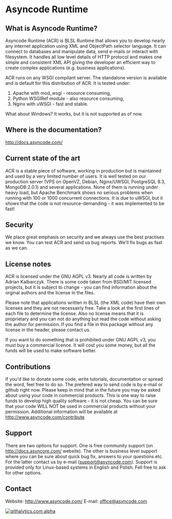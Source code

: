 Asyncode Runtime
================

What is Asyncode Runtime?
-------------------------

Asyncode Runtime (ACR) is BLSL Runtime that allows you to develop nearly any internet application using XML and ObjectPath selector language. It  can connect to databases and manipulate data, send e-mails or interact with filesystem. It handles all low level details of HTTP protocol and makes one simple and consistent XML API giving the developer an efficient way to create complex applications (e.g. business applications).

ACR runs on any WSGI compilant server. The standalone version is available and is default for this distribution of ACR. It is tested under:

1. Apache with mod_wsgi - resource consuming,
2. Python WSGIRef module - also resource consuming,
3. Nginx with uWSGI - fast and stable.

What about Windows? It works, but it is not supported as of now.

Where is the documentation?
---------------------------

http://docs.asyncode.com/

Current state of the art
------------------------

ACR is a stable piece of software, working in production but is maintained and used by a very limited number of users. It is well tested on our production server (VPS on OpenVZ, Debian, Nginx/UWSGI, PostgreSQL 8.3, MongoDB 2.0.1) and several applications. None of them is running under heavy load, but Apache Benchmark shows no serious problems when running with 100 or 1000 concurrent connections. It is due to uWSGI, but it shows that the code is not resource-demanding - it was implemented to be fast!

Security
--------

We place great emphasis on security and we always use the best practises we know. You can test ACR and send us bug reports. We'll fix bugs as fast as we can.

License notes
-------------

ACR is licensed under the GNU AGPL v3. Nearly all code is written by Adrian Kalbarczyk. There is some code taken from BSD/MIT licensed projects, but it is subject to change - you can find information about  the orginal authors and the license in the files.

Please note that applications written in BLSL (the XML code) have their own licenses and they are not necessairly free. Take a look at the first lines of each file to determine the license. Also no license means that it is proprietary and you can not do anything but read the code without asking the author for permission. If you find a file in this package without any license in the header, please contact us.

If you want to do something that is prohibited under GNU AGPL v3, you must buy a commercial licence. It will cost you some money, but all the funds will be used to make software better.

Contributions
-------------

If you'd like to donate some code, write tutorials, documentation or spread the word, feel free to do so. The prefered way to send code is by e-mail or github right now. Please keep in mind that in the future you may be asked about using your code in commercial products. This is one way to raise funds to develop high quality software - it is not cheap. You can be sure that your code WILL NOT be used in commercial products without your permission. Additional information will be available at http://www.asyncode.com/contribute

Support
-------

There are two options for support. One is free community support (on http://docs.asyncore.com/ website). The other is business level support where you can be sure about quick bug fix, answers to your questions etc. For the latter contact us by e-mail (support@asyncode.com). Support is provided only for Linux-based systems in English and Polish. Fell free to ask for other options.

Contact
-------

Website: http://www.asyncode.com/
E-mail: office@asyncode.com

[![githalytics.com alpha](https://cruel-carlota.pagodabox.com/a09a968bb861c456520d5aec2e9b83b2 "githalytics.com")](http://githalytics.com/adriank/ACR)

